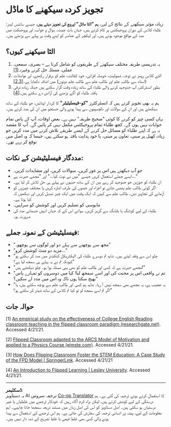 <!--
CO_OP_TRANSLATOR_METADATA:
{
  "original_hash": "012bbd19f13171be32ac9ba21d4186c2",
  "translation_date": "2025-08-26T21:18:09+00:00",
  "source_file": "recommended-learning-model.md",
  "language_code": "ur"
}
-->
# تجویز کردہ سیکھنے کا ماڈل

زیادہ مؤثر سیکھنے کے نتائج کے لیے، **ہم "الٹا ماڈل" اپروچ کی تجویز دیتے ہیں**، جیسے سائنس لیبز: طلباء کلاس کے دوران پروجیکٹس پر کام کرتے ہیں، جہاں بات چیت، سوال و جواب، اور پروجیکٹ میں مدد کے مواقع موجود ہوتے ہیں، اور لیکچر کے عناصر کو اپنے وقت پر پہلے سے پڑھتے ہیں۔

## الٹا سیکھنے کیوں؟

1. یہ تدریسی طریقہ مختلف سیکھنے کے طریقوں کو شامل کرتا ہے – بصری، سمعی، عملی، مسئلہ حل کرنے وغیرہ۔[[1]](../..)  
2. الٹے کلاس رومز نے توجہ، شمولیت، حوصلہ افزائی، خود کفالت، علم کو برقرار رکھنے، اور مواصلات (استاد سے طالب علم اور طالب علم سے طالب علم دونوں) میں اضافہ دکھایا ہے۔[[2,3]](../..)  
3. بطور انسٹرکٹر، آپ جدوجہد کرنے والے طلباء کے ساتھ زیادہ وقت گزار سکتے ہیں جبکہ زیادہ ترقی یافتہ طلباء کو آگے بڑھنے کی آزادی دے سکتے ہیں۔[[4]](../..)  

ہم یہ بھی تجویز کرتے ہیں کہ انسٹرکٹرز **"کو-فیسلیٹیٹر"** کا کردار اپنائیں، جو طلباء کے ساتھ سیکھتے ہیں اور ان کے سوالات اور دلچسپیوں سے پیدا ہونے والی جستجو میں ان کی مدد کرتے ہیں۔

یہاں کسی چیز کو کرنے کا کوئی "صحیح طریقہ" نہیں ہے۔ بعض اوقات، آپ کے پاس تمام جوابات نہیں ہوں گے۔ کچھ طلباء تمام پروجیکٹس مکمل نہیں کر پائیں گے۔ آپ کا مقصد یہ ہے کہ اپنے طلباء کو مسائل حل کرنے کے ایسے طریقے تلاش کرنے میں مدد کریں جو زیادہ کھیل پر مبنی، تعاون پر مبنی، یا خود ہدایت یافتہ ہو سکتے ہیں، جیسا کہ وہ اصل میں توقع کر رہے تھے۔

## مددگار فیسلیٹیشن کے نکات:

* جو آپ دیکھتے ہیں اس پر غور کریں، سوالات کریں، اور مشاہدات کریں۔  
* ایسے جملے استعمال کریں جیسے "میں نے نوٹ کیا..." اور "مجھے حیرت ہے..."  
* ان طلباء کو جوڑیں جو جدوجہد کر رہے ہیں ان کے ساتھ جنہوں نے پہلے ہی حل تلاش کر لیا ہے۔  
* اگر کوئی طالب علم پھنس جائے تو اجزاء اور حصوں کی طرف اشارہ کریں یا مختلف چیزوں کو آزمانے کی تجاویز دیں۔ طالب علم سے کہیں کہ ایک وقت میں ایک چیز تبدیل کریں اور دیکھیں کہ کیا ہوتا ہے۔  
* مایوسی کو تسلیم کریں اور کوشش کو سراہیں۔  
* طلباء کے لیے کوڈنگ یا بلڈنگ سے گریز کریں، سوائے اس کے کہ جہاں انہیں جسمانی مدد کی ضرورت ہو۔  

## فیسلیٹیشن کے نمونہ جملے:

* "مجھ سے پوچھنے سے پہلے دو اور لوگوں سے پوچھو۔"  
* "مزید دو منٹ کوشش کرو..."  
* "چلو اس سے وقفہ لیتے ہیں۔ شاید تم دوسرے طلباء کی الیکٹریکل کنکشنز میں مدد کر سکتے ہو کیونکہ تم نے یہ پہلے ہی سمجھ لیا ہے؟"  
* "مجھے حیرت ہے کہ کسی اور طالب علم کو بھی یہی مسئلہ ہوا ہو۔ چلو دیکھتے ہیں!"  
* "تم نے واقعی اس پر محنت کی اور اسے سمجھ لیا! کیا میں دوسروں کو تمہارے پاس بھیج سکتا ہوں تاکہ وہ اس میں مدد لے سکیں؟"  
* "یہ عجیب ہے، یہ مجھے بھی سمجھ نہیں آ رہا۔ شاید ہم کسی اور طالب علم سے پوچھ سکتے ہیں، یا اگر تم اسے سمجھ لو تو کیا تم کلاس کے ساتھ شیئر کر سکتے ہو؟"  

## حوالہ جات

[1] [An empirical study on the effectiveness of College English Reading classroom teaching in the flipped classroom paradigm (researchgate.net)](https://www.researchgate.net/publication/322264495_An_empirical_study_on_the_effectiveness_of_College_English_Reading_classroom_teaching_in_the_flipped_classroom_paradigm). Accessed 4/21/21.  

[2] [Flipped Classroom adapted to the ARCS Model of Motivation and applied to a Physics Course (ejmste.com)](https://www.ejmste.com/article/flipped-classroom-adapted-to-the-arcs-model-of-motivation-and-applied-to-a-physics-course-4562). Accessed 4/21/21.  

[3] [How Does Flipping Classroom Foster the STEM Education: A Case Study of the FPD Model | SpringerLink](https://link.springer.com/article/10.1007/s10758-020-09443-9). Accessed 4/21/21  

[4] [An Introduction to Flipped Learning | Lesley University](https://lesley.edu/article/an-introduction-to-flipped-learning#:~:text=An%20Introduction%20to%20Flipped%20Learning.%20Flipped%20learning%20is,advancements%20in%20the%20modern%20classroom%20is%20flipped%20learning.). Accessed 4/21/21.  

---

**ڈسکلیمر**:  
یہ دستاویز AI ترجمہ سروس [Co-op Translator](https://github.com/Azure/co-op-translator) کا استعمال کرتے ہوئے ترجمہ کی گئی ہے۔ ہم درستگی کے لیے کوشش کرتے ہیں، لیکن براہ کرم آگاہ رہیں کہ خودکار ترجمے میں غلطیاں یا غیر درستیاں ہو سکتی ہیں۔ اصل دستاویز کو اس کی اصل زبان میں مستند ذریعہ سمجھا جانا چاہیے۔ اہم معلومات کے لیے، پیشہ ور انسانی ترجمہ کی سفارش کی جاتی ہے۔ ہم اس ترجمے کے استعمال سے پیدا ہونے والی کسی بھی غلط فہمی یا غلط تشریح کے ذمہ دار نہیں ہیں۔